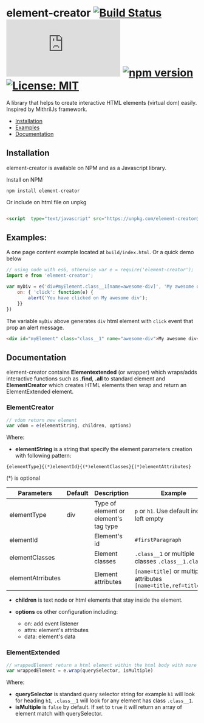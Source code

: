 
# element-creator [![Build Status](https://travis-ci.org/hieunc229/element-creator.svg?branch=master)](https://travis-ci.org/hieunc229/element-creator) [![size](http://img.badgesize.io/https://unpkg.com/element-creator@1.0.2/build/element-creator.min.js?max=100000&softmax=200000)](https://unpkg.com/element-creator@1.0.2/build/element-creator.min.js) [![npm version](https://badge.fury.io/js/element-creator.svg)](https://badge.fury.io/js/element-creator) [![License: MIT](https://img.shields.io/badge/License-MIT-yellow.svg)](https://opensource.org/licenses/MIT)

A library that helps to create interactive HTML elements (virtual dom) easily. Inspired by MithrilJs framework.

- [Installation](#installation)
- [Examples](#examples)
- [Documentation](#documentation)

## Installation

element-creator is available on NPM and as a Javascript library.

Install on NPM

```ssh
npm install element-creator
```

Or include on html file on unpkg
```html

<script  type="text/javascript" src="https://unpkg.com/element-creator@1.0.2/build/element-creator.min.js"></script>
```

## Examples:

A one page content example located at `build/index.html`. Or a quick demo below

```javascript
// using node with es6, otherwise var e = require('element-creator');
import e from 'element-creator';

var myDiv = e('div#myElement.class__1[name=awesome-div]', 'My awesome div', {
    on: { 'click': function(e) {
        alert('You have clicked on My awesome div');
    }}
})
```

The variable `myDiv` above generates `div` html element with `click` event that prop an alert message.
```html
<div id="myElement" class="class__1" name="awesome-div">My awesome div</div>
```


## Documentation

element-creator contains **Elementextended** (or wrapper) which wraps/adds interactive functions such as **.find**, **.all** to standard element and **ElementCreator** which creates HTML elements then wrap and return an ElementExtended element.

### ElementCreator

```javascript
// vdom return new element
var vdom = e(elementString, children, options)
```
Where:

- **elementString** is a string that specify the element parameters creation with following pattern:

`{elementType}{(*)elementId}{(*)elementClasses}{(*)elementAttributes}`

(*) is optional

| Parameters        | Default | Description                           | Example |
|-------------------|---------|---------------------------------------|---------|
| elementType       | div     | Type of element or element's tag type | `p` or `h1`. Use default incase left empty |
| elementId         |         | Element's id                          | `#firstParagraph` |
| elementClasses    |         | Element classes                       | `.class__1` or multiple classes `.class__1.class_2` |
| elementAtrributes |         | Element attributes                    | `[name=title]` or multiple attributes `[name=title,ref=titleRef]`|

- **children** is text node or html elements that stay inside the element.
- **options** os other configuration including:

  - on: add event listener
  - attrs: element's attributes
  - data: element's data
  
### ElementExtended
  
```javascript
// wrappedElement return a html element within the html body with more interactive functions
var wrappedElement = e.wrap(querySelector, isMultiple)
```

Where:
- **querySelector** is standard query selector string for example `h1` will look for heading `h1`, `.class__1` will look for any element has class `.class__1`.
- **isMultiple** is `false` by default. If set to `true` it will return an array of element match with querySelector.
